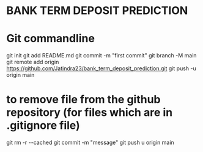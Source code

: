 # BANK TERM DEPOSIT PREDICTION





# Git commandline
git init
git add README.md
git commit -m "first commit"
git branch -M main
git remote add origin https://github.com/Jatindra23/bank_term_deposit_prediction.git
git push -u origin main


# to remove file from the github repository (for files which are in .gitignore file)
 git rm -r --cached <filename>
 git commit -m "message"
 git push u origin main